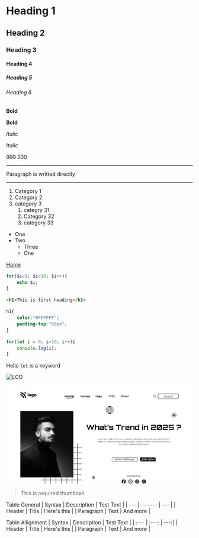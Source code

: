 # Heading 1
## Heading 2
### Heading 3
#### Heading 4
##### Heading 5
###### Heading 6

**Bold**

__Bold__

*Italic*

_Italic_

~~999~~ 330
***
Paragraph is writted directly

---

1. Category 1
2. Category 2
3. category 3
    1. categry 31
    1. Category 32
    3. category 33

- One
- Two
    - Three
    - One



[Home](https://google.com "Google")

```php
for($i=1; $i<10; $i++){
    echo $i;
}
```

```html
<h1>This is first heading</h1>
```

```css
h1{
    color:"#FFFFFF";
    padding-top:"50px";
}
```

```javascript
for(let i = 0; i<10; i++){
    console.log(i);
}
```

Hello `let` is a keyword

![LCO](https://learncodeonline.in/mascot.png)

![LCO](./thumbnail.png)

> This is required thumbnail



Table General
| Syntax      | Description | Test Text     |
|   ---       |  -------    |    ---        |
| Header      | Title       | Here's this   |
| Paragraph   | Text        | And more      |




Table Allignment
| Syntax      | Description | Test Text     |
| :---        |    :---:    |            ---:|
| Header      | Title       | Here's this   |
| Paragraph   | Text        | And more      |
